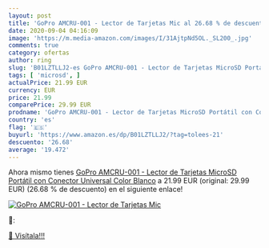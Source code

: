 ```yaml
---
layout: post
title: 'GoPro AMCRU-001 - Lector de Tarjetas Mic al 26.68 % de descuento'
date: 2020-09-04 04:16:09
image: 'https://m.media-amazon.com/images/I/31AjtpNd5OL._SL200_.jpg'
comments: true
category: ofertas
author: ring
slug: 'B01LZTLLJ2-es GoPro AMCRU-001 - Lector de Tarjetas MicroSD Portátil con...'
tags: [ 'microsd', ]
actualPrice: 21.99 EUR
currency: EUR
price: 21.99
comparePrice: 29.99 EUR
prodname: 'GoPro AMCRU-001 - Lector de Tarjetas MicroSD Portátil con Conector Universal  Color Blanco'
country: 'es'
flag: '🇪🇸'
buyurl: 'https://www.amazon.es/dp/B01LZTLLJ2/?tag=tolees-21'
descuento: '26.68'
average: '19.472'
---
```


Ahora mismo tienes [GoPro AMCRU-001 - Lector de Tarjetas MicroSD Portátil con Conector Universal  Color Blanco](https://www.amazon.es/dp/B01LZTLLJ2/?tag=tolees-21) a 21.99 EUR (original: 29.99 EUR) (26.68 %  de descuento) en el siguiente enlace!

[![GoPro AMCRU-001 - Lector de Tarjetas Mic](https://m.media-amazon.com/images/I/31AjtpNd5OL._SL200_.jpg)](https://www.amazon.es/dp/B01LZTLLJ2/?tag=tolees-21)

🔎:


[🛒 Visítala!!!](https://www.amazon.es/dp/B01LZTLLJ2/?tag=tolees-21)
